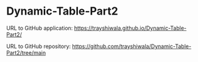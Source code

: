 # Dynamic-Table-Part2

URL to GitHub application: https://trayshiwala.github.io/Dynamic-Table-Part2/

URL to GitHub repository: https://github.com/trayshiwala/Dynamic-Table-Part2/tree/main
